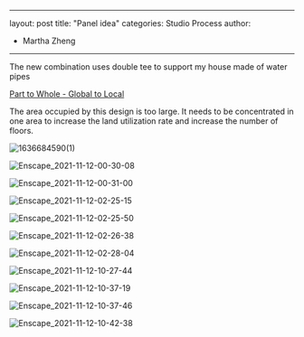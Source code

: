 ----
layout: post
title: "Panel idea"
categories: Studio Process
author:
- Martha Zheng
---


The new combination uses double tee to support my house made of water pipes

[Part to Whole - Global to Local](http://keanmgc.github.io/2021fall3yr-studio/)


The area occupied by this design is too large. It needs to be concentrated in one area to increase the land utilization rate and increase the number of floors.

![1636684590(1)](https://user-images.githubusercontent.com/90553458/144140010-bbb69df1-3c2a-42d9-ad88-fa4d5f6194f0.jpg)

![Enscape_2021-11-12-00-30-08](https://user-images.githubusercontent.com/90553458/144140025-59ef0ccd-ae3d-46c9-a1b9-e04225c43aaa.png)

![Enscape_2021-11-12-00-31-00](https://user-images.githubusercontent.com/90553458/144140037-d43eafc5-05f6-4396-bb63-e69162bcc696.png)

![Enscape_2021-11-12-02-25-15](https://user-images.githubusercontent.com/90553458/144140045-bce7b5fa-3e10-4945-84d8-04564afe98bd.png)

![Enscape_2021-11-12-02-25-50](https://user-images.githubusercontent.com/90553458/144140050-be54f5c1-3fc3-4fbf-a94d-5616ad880d0f.png)

![Enscape_2021-11-12-02-26-38](https://user-images.githubusercontent.com/90553458/144140055-ace08813-ddb4-4b27-b694-5d965f3ca1f0.png)

![Enscape_2021-11-12-02-28-04](https://user-images.githubusercontent.com/90553458/144140067-6048ef30-fd1b-4630-9cb3-7ccbd49cfe1c.png)

![Enscape_2021-11-12-10-27-44](https://user-images.githubusercontent.com/90553458/144140079-9e673b2a-777f-4c8c-bb48-d5172aff9408.png)

![Enscape_2021-11-12-10-37-19](https://user-images.githubusercontent.com/90553458/144140083-9c80cf85-3f20-4768-8f6c-b43c2a5881dc.png)

![Enscape_2021-11-12-10-37-46](https://user-images.githubusercontent.com/90553458/144140096-963c911c-d66d-413b-8180-607fe54d619c.png)

![Enscape_2021-11-12-10-42-38](https://user-images.githubusercontent.com/90553458/144140100-d3472d6b-0316-431c-b36a-d2e5d2fc1dce.png)

